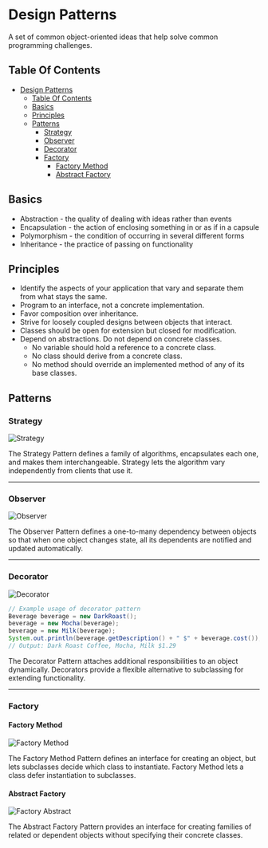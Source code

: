 # Design Patterns

A set of common object-oriented ideas that help solve common programming challenges.

## Table Of Contents

- [Design Patterns](#design-patterns)
  - [Table Of Contents](#table-of-contents)
  - [Basics](#basics)
  - [Principles](#principles)
  - [Patterns](#patterns)
    - [Strategy](#strategy)
    - [Observer](#observer)
    - [Decorator](#decorator)
    - [Factory](#factory)
      - [Factory Method](#factory-method)
      - [Abstract Factory](#abstract-factory)

## Basics

* Abstraction - the quality of dealing with ideas rather than events
* Encapsulation - the action of enclosing something in or as if in a capsule
* Polymorphism - the condition of occurring in several different forms
* Inheritance - the practice of passing on functionality

## Principles

* Identify the aspects of your application that vary and separate them from what stays the same.
* Program to an interface, not a concrete implementation.
* Favor composition over inheritance.
* Strive for loosely coupled designs between objects that interact.
* Classes should be open for extension but closed for modification.
* Depend on abstractions. Do not depend on concrete classes.
  * No variable should hold a reference to a concrete class.
  * No class should derive from a concrete class.
  * No method should override an implemented method of any of its base classes.

## Patterns

### Strategy

![Strategy](http://www.plantuml.com/plantuml/svg/hLBDJiCm3BxdANpiXE0DG1CS4QSTTZQDsrfgaYdnLY0gpqv2H9TL4rmu9PQ_7t-Mjq7Goz6Ci1EFGlsxmjUGlgr0Es88y3HWhiX3L02nOnhr39zxmeEpZpJWYPs7wRlC04Cok8HOUCqQke5Ou70FqrnpRawEDNJS3z8igBjZe2BHRAwW0ycbmLz-ir8bsRFDHa1lGbPNGN_wU_v0hw_rsQQdmvPWvHNh-QgvpwQxoNczuDaSHZ9a9VogL99MUX0hPiYIPMji-ohW2_RS_g-NoPANNkS3SRSFAscbjcbtwRo-0000 'Strategy')

The Strategy Pattern defines a family of algorithms, encapsulates each one, and makes them interchangeable.
Strategy lets the algorithm vary independently from clients that use it.

---

### Observer

![Observer](http://www.plantuml.com/plantuml/svg/jLH1JiCm4Bpd5NjCLPe-WAegAa8WWK02YRERR1f374Vs9b8Kmjj9sZXrMmTwuMPfPySpisklD355XKZXUQDHbQYyXunGnIn4U2qs7nWIr1v0BP0I6JLGIXw1mYtNBSmq-UO0Sk802rdYHT1C4eyhWz3-n6iyRvqohU4T6IMeRXanu29FKM16-bXZp35jgMOtIh7giLMuC5HBa8RqsaR6gMG4X297nQXGwAWcXU0HfyfHoXLglUkohKp_p0Zg80WQLyzOLESTt-x4e9xFOwcGXSdW6NXMoa-48eyOeJzfZkNklMoHtWuv-2wD0_2-Z-Htr4kVZZ_gLoCz8Uimksdw_JYke4_U7F8zWx2mwuHbMumwCnRjR4Vhn45zbbNJhPUry4FUvnlVHpSkiACoonW4oyDxiXTNpgp2SDlYAmXWNIZLwZLehlEKLIUOktQk8TDagkPjE7kFJKmlSp4sg6ZFEKnoU9OdalxxKc-5MTH-Lpy0 'Observer')

The Observer Pattern defines a one-to-many dependency between objects so that when one object changes state, all its dependents are notified and updated automatically.

---

### Decorator

![Decorator](http://www.plantuml.com/plantuml/svg/nPF1JeGm48RlVOe99pQhZNhRR3GRnQCNZGzGO8G6Q3Vje2Q4TxViBbrWtIm74s-adN_-Vxuf6ql2K5sL466YZI1j61En9ICIWgGKri8ZVg8H6KB309eFYMNQmXiPgJ98qIP6Rabg1VSGlAj2wIy5yK4IT8eAATTEikn56L9qr8KBQ3ZdxRZKPqXr7PS8YROKBbZBs3vK94pngeKbm6z2bKvZzfryNMSpZVjijmQjrG5Ct4UcJcUGQgE0hrQkiZqXzAHLAYjKv25UI3MOxmoJuwGliYnykr-SXblnRlq2rcFNhbTuKjHDIBcql3zmRFndEtE5FQDUo4zAbX1SxH84wxcyRs_SfUzuk6u7R7IIYp-3qpNxPpfTXFbuxixYsJqQVVtWXsPxLACZjd7OtB__0m00 'Decorator')

```java
// Example usage of decorator pattern
Beverage beverage = new DarkRoast();
beverage = new Mocha(beverage);
beverage = new Milk(beverage);
System.out.println(beverage.getDescription() + " $" + beverage.cost());
// Output: Dark Roast Coffee, Mocha, Milk $1.29
```

The Decorator Pattern attaches additional responsibilities to an object dynamically. Decorators provide a flexible alternative to subclassing for extending functionality.

---

### Factory

#### Factory Method

![Factory Method](http://www.plantuml.com/plantuml/svg/jLEzQiCm4Dxr50TTsYKFq4095Bor13nbLEtFjQXY6UcIDZ5-zqfM11QrAHqwIlVzdj3EiRHyEcegPCN6NkW5t9fQ2FdcsFexghHqZlRgUfKqY548qHa6MVNUCfacJahF1TqrQ53XaIeBoPWczm-a72MroDLeLgd6rh29-Qcq9jMTpGTopULyKMeGH4CQZxVa6NiR4CUfw4Xde-hCTHjAplGscwSeugj7izV3R8mlHbV_J93q5_nfiE2JxQWFvt4oJCebNpJsw7jOqwb8pYpY8sJmvnPmMCLcSKERHPTLs4mz-PR5VosWBFwqW1lybmLaSKEpHPTLMBQ0dHVt_-KR 'Factory Method')

The Factory Method Pattern defines an interface for creating an object, but lets subclasses decide which class to instantiate. Factory Method lets a class defer instantiation to subclasses.

#### Abstract Factory

![Factory Abstract](http://www.plantuml.com/plantuml/svg/lLF1QiCm3BtxAtJSBls1mMZf6EomCTfUTjGSBJ4aph2LGnlwxqjbGMnAkvvwUvAVdfvaUnaP0mzT2wzekGzxM7r73XCs1XM1RJ56-7I70y9eZiPyV4cmdGe85eldTFRcwq2L8y-gTSxJn0rC2Sqblb1sZVFhC4H-wOUwkSxTK5qxzFsw8OfqdVkEmNaCkCN1_aDDBarQK373Q036ZhZfgwEkpWP29i4FZq-dFJhF57xGqeK5YefCfyM2JyK0uaxJWbCw3QZv56YpmkHvAzVzjjHDYNWFC_FaIN6S7PRNcllAg7EzziW4ohlE1NBkh93CPmB50yZhCwPPag-cV_C7 'Factory Abstract')

The Abstract Factory Pattern provides an interface for creating families of related or dependent objects without specifying their concrete classes.
